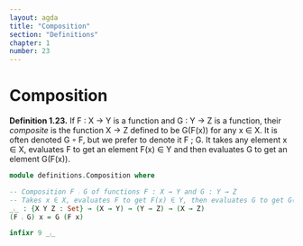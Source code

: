 ```yaml
---
layout: agda
title: "Composition"
section: "Definitions"
chapter: 1
number: 23
---
```


# Composition

**Definition 1.23.** If F : X → Y is a function and G : Y → Z is a function, their *composite* is the function X → Z defined to be G(F(x)) for any x ∈ X. It is often denoted G ◦ F, but we prefer to denote it F ; G. It takes any element x ∈ X, evaluates F to get an element F(x) ∈ Y and then evaluates G to get an element G(F(x)).

```agda
module definitions.Composition where

-- Composition F ⨾ G of functions F : X → Y and G : Y → Z
-- Takes x ∈ X, evaluates F to get F(x) ∈ Y, then evaluates G to get G(F(x)) ∈ Z
_⨾_ : {X Y Z : Set} → (X → Y) → (Y → Z) → (X → Z)
(F ⨾ G) x = G (F x)

infixr 9 _⨾_
```
